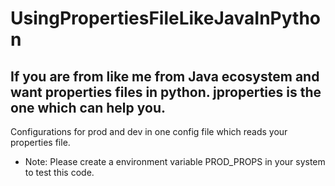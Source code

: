 # UsingPropertiesFileLikeJavaInPython

## If you are from like me from Java ecosystem and want properties files in python. jproperties is the one which can help you.

Configurations for prod and dev in one config file which reads your properties file.

- Note: Please create a environment variable PROD_PROPS in your system to test this code.
